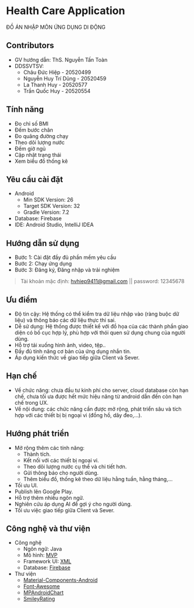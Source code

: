 # Health Care Application
ĐỒ ÁN NHẬP MÔN ỨNG DỤNG DI ĐỘNG

## Contributors
- GV hướng dẫn: ThS. Nguyễn Tấn Toàn
- DDSSVTSV:
  - Châu Đức Hiệp - 20520499
  - Nguyễn Huy Trí Dũng - 20520459
  - La Thanh Huy - 20520577
  - Trần Quốc Huy - 20520554
  
## Tính năng
- Đo chỉ số BMI
- Đếm bước chân
- Đo quãng đường chạy
- Theo dõi lượng nước
- Đếm giờ ngủ
- Cập nhật trạng thái
- Xem biểu đồ thống kê

## Yêu cầu cài đặt
- Android
  - Min SDK Version: 26
  - Target SDK Version: 32
  - Gradle Version: 7.2
- Database: Firebase
- IDE: Android Studio, IntelliJ IDEA

## Hướng dẫn sử dụng
- Bước 1: Cài đặt đầy đủ phần mềm yêu cầu
- Bước 2: Chạy ứng dụng
- Bước 3: Đăng ký, Đăng nhập và trải nghiệm

>Tài khoản mặc định:
>hvhiep9411@gmail.com ||
> password: 12345678

## Ưu điểm
-	Độ tin cậy: Hệ thống có thể kiểm tra dữ liệu nhập vào (ràng buộc dữ liệu) và thông báo các dữ liệu thực thi sai.
-	Dễ sử dụng: Hệ thống được thiết kế với đồ họa của các thành phần giao diện có bố cục hợp lý, phù hợp với thói quen sử dụng chung của người dùng.
-	Hỗ trợ tải xuống hình ảnh, video, tệp..
-	Đầy đủ tính năng cơ bản của ứng dụng nhắn tin.
-	Áp dụng kiến thức về giao tiếp giữa Client và Sever.

## Hạn chế
- Về chức năng: chưa đầu tư kinh phí cho server, cloud database còn hạn chế, chưa tối ưa được hết mức hiệu năng từ android dẫn đến còn hạn chế trong UX.
- Về nội dung: các chức năng cần được mở rộng, phát triển sâu và tích hợp với các thiết bị bị ngoại vi (đồng hồ, dây đeo,…).

## Hướng phát triển
- Mở rộng thêm các tính năng:
  + Thành tích.
  + Kết nối với các thiết bị ngoại vi.
  + Theo dõi lượng nước cụ thể và chi tiết hơn.
  + Gửi thông báo cho người dùng.
  + Thêm biểu đồ, thống kê theo dữ liệu hằng tuần, hằng tháng,…
- Tối ưu UI.
- Publish lên Google Play.
- Hỗ trợ thêm nhiều ngôn ngữ.
- Nghiên cứu áp dụng AI để gợi ý cho người dùng.
- Tối ưu việc giao tiếp giữa Client và Sever.

## Công nghệ và thư viện
- Công nghệ
    - Ngôn ngữ: Java
    - Mô hình: [MVP](https://www.geeksforgeeks.org/mvp-model-view-presenter-architecture-pattern-in-android-with-example/)
    - Framework UI: [XML](https://www.geeksforgeeks.org/a-complete-guide-to-learn-xml-for-android-app-development/)
    - Database: [Firebase](https://github.com/topics/firebase)
- Thư viện
    - [Material-Components-Android](https://github.com/material-components/material-components-android)
    - [Font-Awesome](https://github.com/FortAwesome/Font-Awesome)
    - [MPAndroidChart](https://github.com/PhilJay/MPAndroidChart)
    - [SmileyRating](https://github.com/sujithkanna/SmileyRating)